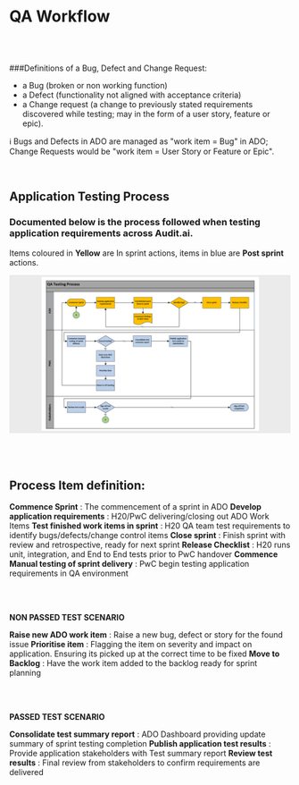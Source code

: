# QA Workflow


<br>
<br>

###Definitions of a Bug, Defect and Change Request:
- a Bug (broken or non working function) 
- a Defect (functionality not aligned with acceptance criteria) 
- a Change request (a change to previously stated requirements discovered while testing; may in the form of a user story, feature or epic).

:information_source: Bugs and Defects in ADO are managed as "work item = Bug" in ADO; Change Requests would be "work item = User Story or Feature or Epic".


<br>

## **Application Testing Process**

### Documented below is the process followed when testing application requirements across Audit.ai. 
Items coloured in **Yellow** are In sprint actions, items in blue are **Post sprint** actions.

![image.png](/.attachments/image-87a10456-242f-4c53-8128-3c4da0a04b8c.png)


<br>
<br>

## **Process Item definition**:


**Commence Sprint** : The commencement of a sprint in ADO
**Develop application requirements** : H20/PwC delivering/closing out ADO Work Items 
**Test finished work items in sprint** : H20 QA team test requirements to identify bugs/defects/change control items
**Close sprint** : Finish sprint with review and retrospective, ready for next sprint
**Release Checklist** : H20 runs  unit, integration, and End to End tests prior to PwC handover
**Commence Manual testing of sprint delivery** : PwC begin testing application requirements in QA environment 

<br>
<br>

**NON PASSED TEST SCENARIO**

**Raise new ADO work item** : Raise a new bug, defect or story for the found issue
**Prioritise item** : Flagging the item on severity and impact on application. Ensuring its picked up at the correct time to be fixed
**Move to Backlog** : Have the work item added to the backlog ready for sprint planning

<br>
<br>

**PASSED TEST SCENARIO** 

**Consolidate test summary report** : ADO Dashboard providing update summary of sprint testing completion
**Publish application test results** : Provide application stakeholders with Test summary report
**Review test results** : Final review from stakeholders to confirm requirements are delivered
